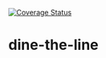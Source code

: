 [![Coverage Status](https://coveralls.io/repos/github/beckkramer/dine-the-line/badge.svg?branch=master)](https://coveralls.io/github/beckkramer/dine-the-line?branch=master)

# dine-the-line
